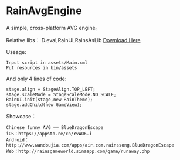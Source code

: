 ﻿RainAvgEngine
===============

A simple, cross-platform AVG engine。

Relative libs：
D.eval,RainUI,RainsAsLib
[Download Here](https://github.com/rainssong/RainsAsLib)

    
Useage:

	Input script in assets/Main.xml 
	Put resources in bin/assets
    
And only 4 lines of code:

	stage.align = StageAlign.TOP_LEFT;
	stage.scaleMode = StageScaleMode.NO_SCALE;
	RainUI.init(stage,new RainTheme);
	stage.addChild(new GameView);

Showcase：

	Chinese funny AVG —— BlueDragonEscape
	iOS：https://appsto.re/cn/YvWO6.i
	Android：http://www.wandoujia.com/apps/air.com.rainssong.BlueDragonEscape
	Web：http://rainsgameworld.sinaapp.com/game/runaway.php